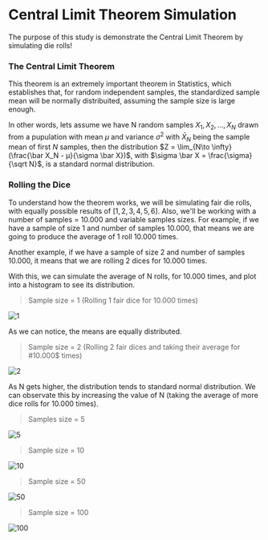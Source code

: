 # Central Limit Theorem Simulation

The purpose of this study is demonstrate the Central Limit Theorem by simulating die rolls!

### The Central Limit Theorem

This theorem is an extremely important theorem in Statistics, which establishes that, for random independent samples, the standardized sample mean will be normally distribuited, assuming the sample size is large enough.

In other words, lets assume we have N random samples $X_1, X_2,..., X_N$ drawn from a pupulation with mean $μ$ and variance $\sigma^2$ with $\bar X_N$ being the sample mean of first $N$ samples, then the distribution $Z = \lim_{N\to \infty} (\frac{\bar X_N - μ}{\sigma \bar X})$, with $\sigma \bar X = \frac{\sigma}{\sqrt N}$, is a standard normal distribution.

### Rolling the Dice

To understand how the theorem works, we will be simulating fair die rolls, with equally possible results of $[1,2,3,4,5,6]$. Also, we'll be working with a number of samples = 10.000 and variable samples sizes. For example, if we have a sample of size 1 and number of samples 10.000, that means we are going to produce the average of 1 roll $10.000$ times.

Another example, if we have a sample of size 2 and number of samples 10.000, it means that we are rolling 2 dices for $10.000$ times.

With this, we can simulate the average of N rolls, for 10.000 times, and plot into a histogram to see its distribution.

> Sample size = 1 (Rolling 1 fair dice for $10.000$ times)

![1](https://github.com/francismelojr/Simulacao-Teorema-Central-do-Limite/assets/131476419/c2db72a0-d918-41a1-b6f0-dc2991e50812)

As we can notice, the means are equally distributed.

> Sample size = 2 (Rolling 2 fair dices and taking their average for #10.000$ times)

![2](https://github.com/francismelojr/Simulacao-Teorema-Central-do-Limite/assets/131476419/437e7bda-35b3-4eb6-b949-b7fed8c24013)

As N gets higher, the distribution tends to standard normal distribution. We can observate this by increasing the value of N (taking the average of more dice rolls for $10.000$ times).

> Samples size = 5

![5](https://github.com/francismelojr/Simulacao-Teorema-Central-do-Limite/assets/131476419/f7d530a4-865e-4c46-865b-2ce922ac71d5)

> Sample size = 10

![10](https://github.com/francismelojr/Simulacao-Teorema-Central-do-Limite/assets/131476419/92edd07e-fd59-4f47-9880-7964bed6b888)

> Sample size = 50

![50](https://github.com/francismelojr/Simulacao-Teorema-Central-do-Limite/assets/131476419/01ee56a4-69c0-40b5-9bb1-232bd10ab32e)

> Sample size = 100

![100](https://github.com/francismelojr/Simulacao-Teorema-Central-do-Limite/assets/131476419/790bc46a-f0b8-4438-b4f6-010d75fff59d)
